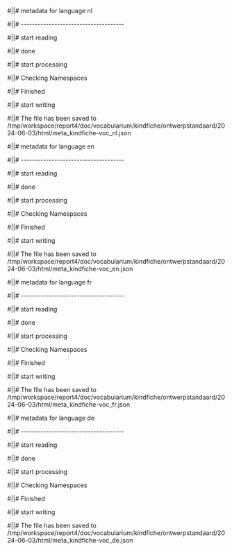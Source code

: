 #||# metadata for language nl   

#||# -------------------------------------  

#||# start reading  

#||# done  

#||# start processing  

#||# Checking Namespaces  

#||# Finished  

#||# start writing  

#||# The file has been saved to /tmp/workspace/report4/doc/vocabularium/kindfiche/ontwerpstandaard/2024-06-03/html/meta_kindfiche-voc_nl.json  

#||# metadata for language en   

#||# -------------------------------------  

#||# start reading  

#||# done  

#||# start processing  

#||# Checking Namespaces  

#||# Finished  

#||# start writing  

#||# The file has been saved to /tmp/workspace/report4/doc/vocabularium/kindfiche/ontwerpstandaard/2024-06-03/html/meta_kindfiche-voc_en.json  

#||# metadata for language fr   

#||# -------------------------------------  

#||# start reading  

#||# done  

#||# start processing  

#||# Checking Namespaces  

#||# Finished  

#||# start writing  

#||# The file has been saved to /tmp/workspace/report4/doc/vocabularium/kindfiche/ontwerpstandaard/2024-06-03/html/meta_kindfiche-voc_fr.json  

#||# metadata for language de   

#||# -------------------------------------  

#||# start reading  

#||# done  

#||# start processing  

#||# Checking Namespaces  

#||# Finished  

#||# start writing  

#||# The file has been saved to /tmp/workspace/report4/doc/vocabularium/kindfiche/ontwerpstandaard/2024-06-03/html/meta_kindfiche-voc_de.json  

